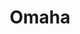 ---
title: Omaha
crosslinks:
- changemyview
- gifs
- iamverysmart
- mturk
- S7Edge
- recipes
- AndroidWear
- AskReddit
- gshock
- DotA2
- podcasts
- GamingOmaha
- technology
- WTF
---